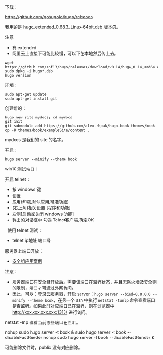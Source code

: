 下载：

https://github.com/gohugoio/hugo/releases

我用的是 hugo_extended_0.68.3_Linux-64bit.deb 版本的。

注意

- 有 extended
- 阿里云上直接下可能比较慢，可以下在本地然后传上去。


```
wget https://github.com/spf13/hugo/releases/download/v0.14/hugo_0.14_amd64.deb
sudo dpkg -i hugo*.deb
hugo version
```

环境：

```
sudo apt-get update
sudo apt-get install git
```

创建新的：

```
hugo new site mydocs; cd mydocs
git init
git submodule add https://github.com/alex-shpak/hugo-book themes/book
cp -R themes/book/exampleSite/content .
```

mydocs 是我们的 site 的名字。


开启：


```
hugo server --minify --theme book
```


win10 测试端口：


开启 telnet：

- 按 windows 键 
- 设置 
- 应用(卸载,默认应用,可选功能) 
- (右上角)相关设置 [程序和功能] 
- 左侧[启动或关闭 windows 功能] 
- 弹出的对话框中 勾选 Telnet客户端,确定OK

 
使用 telnet 测试：

- telnet ip地址 端口号

服务器上端口开放：

- [安全组应用案例](https://cloud.tencent.com/document/product/213/34601)

注意：

- 服务器端口在安全组开放后。需要该端口在监听状态，并且无防火墙及安全则的限制，端口才可通过外网访问。
- 因此，可以：登录云服务器，开启 server：`hugo server --bind=0.0.0.0 --minify --theme book`，在另一个 ssh 中执行 `netstat -tunlp` 命令查看端口是否监听。如果此时对应端口已在监听，则在浏览器中 http://xxx.xxx.xxx.xxx:1313/ 进行访问。





netstat -lnp 查看当前哪些端口在监听。



nohup sudo hugo server -t book &
sudo hugo server -t book --disableFastRender
nohup sudo hugo server -t book --disableFastRender &

可能删除文件时，public 没有对应删除。